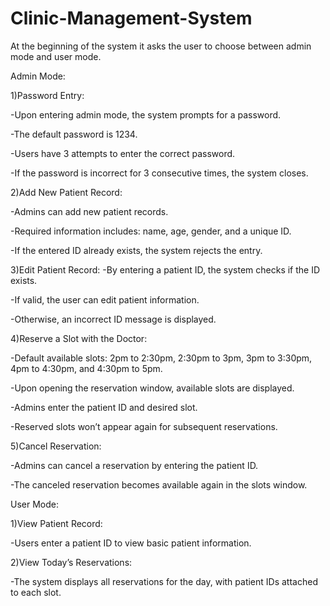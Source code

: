 # Clinic-Management-System
At the beginning of the system it asks the user to choose
between admin mode and user mode.

Admin Mode:

1)Password Entry:

  -Upon entering admin mode, the system prompts for a password.
 
  -The default password is 1234.
 
  -Users have 3 attempts to enter the correct password.
 
  -If the password is incorrect for 3 consecutive times, the system closes.

2)Add New Patient Record:

  -Admins can add new patient records.
 
  -Required information includes: name, age, gender, and a unique ID.
 
  -If the entered ID already exists, the system rejects the entry.

3)Edit Patient Record:
  -By entering a patient ID, the system checks if the ID exists.
 
  -If valid, the user can edit patient information.
 
  -Otherwise, an incorrect ID message is displayed.

4)Reserve a Slot with the Doctor:

  -Default available slots: 2pm to 2:30pm, 2:30pm to 3pm, 3pm to 3:30pm, 4pm to 4:30pm, and 4:30pm to 5pm.
 
  -Upon opening the reservation window, available slots are displayed.
 
  -Admins enter the patient ID and desired slot.
 
  -Reserved slots won’t appear again for subsequent reservations.

5)Cancel Reservation:

  -Admins can cancel a reservation by entering the patient ID.
 
  -The canceled reservation becomes available again in the slots window.

User Mode:

1)View Patient Record:

  -Users enter a patient ID to view basic patient information.
 
2)View Today’s Reservations:

  -The system displays all reservations for the day, with patient IDs attached to each slot.


